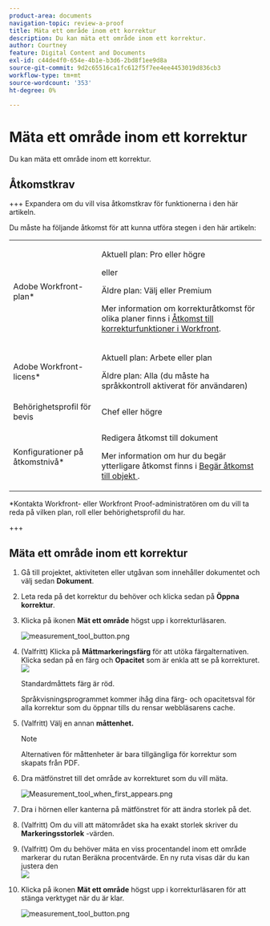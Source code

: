 ```yaml
---
product-area: documents
navigation-topic: review-a-proof
title: Mäta ett område inom ett korrektur
description: Du kan mäta ett område inom ett korrektur.
author: Courtney
feature: Digital Content and Documents
exl-id: c44de4f0-654e-4b1e-b3d6-2bd8f1ee9d8a
source-git-commit: 9d2c65516ca1fc612f5f7ee4ee4453019d836cb3
workflow-type: tm+mt
source-wordcount: '353'
ht-degree: 0%

---
```


# Mäta ett område inom ett korrektur

Du kan mäta ett område inom ett korrektur.

## Åtkomstkrav

+++ Expandera om du vill visa åtkomstkrav för funktionerna i den här artikeln.

Du måste ha följande åtkomst för att kunna utföra stegen i den här artikeln:

<table style="table-layout:auto"> 
 <col> 
 <col> 
 <tbody> 
  <tr> 
   <td role="rowheader">Adobe Workfront-plan*</td> 
   <td> <p>Aktuell plan: Pro eller högre</p> <p>eller</p> <p>Äldre plan: Välj eller Premium</p> <p>Mer information om korrekturåtkomst för olika planer finns i <a href="/help/quicksilver/administration-and-setup/manage-workfront/configure-proofing/access-to-proofing-functionality.md" class="MCXref xref">Åtkomst till korrekturfunktioner i Workfront</a>.</p> </td> 
  </tr> 
  <tr> 
   <td role="rowheader">Adobe Workfront-licens*</td> 
   <td> <p>Aktuell plan: Arbete eller plan</p> <p>Äldre plan: Alla (du måste ha språkkontroll aktiverat för användaren)</p> </td> 
  </tr> 
  <tr> 
   <td role="rowheader">Behörighetsprofil för bevis </td> 
   <td>Chef eller högre</td> 
  </tr> 
  <tr> 
   <td role="rowheader">Konfigurationer på åtkomstnivå*</td> 
   <td> <p>Redigera åtkomst till dokument</p> <p>Mer information om hur du begär ytterligare åtkomst finns i <a href="../../../../workfront-basics/grant-and-request-access-to-objects/request-access.md" class="MCXref xref">Begär åtkomst till objekt </a>.</p> </td> 
  </tr> 
 </tbody> 
</table>

&#42;Kontakta Workfront- eller Workfront Proof-administratören om du vill ta reda på vilken plan, roll eller behörighetsprofil du har.

+++

## Mäta ett område inom ett korrektur

1. Gå till projektet, aktiviteten eller utgåvan som innehåller dokumentet och välj sedan **Dokument**.
1. Leta reda på det korrektur du behöver och klicka sedan på **Öppna korrektur**.

1. Klicka på ikonen **Mät ett område** högst upp i korrekturläsaren.

   ![measurement_tool_button.png](assets/measurement-tool-button-350x128.png)

1. (Valfritt) Klicka på **Måttmarkeringsfärg** för att utöka färgalternativen. Klicka sedan på en färg och **Opacitet** som är enkla att se på korrekturet.\
   ![](assets/selection-color-350x330.png)

   Standardmåttets färg är röd.

   Språkvisningsprogrammet kommer ihåg dina färg- och opacitetsval för alla korrektur som du öppnar tills du rensar webbläsarens cache.

1. (Valfritt) Välj en annan **måttenhet.**

   >[!NOTE]
   >
   >Alternativen för måttenheter är bara tillgängliga för korrektur som skapats från PDF.

1. Dra mätfönstret till det område av korrekturet som du vill mäta.

   ![Measurement_tool_when_first_appears.png](assets/measurement-tool-when-first-appears-350x143.png)

1. Dra i hörnen eller kanterna på mätfönstret för att ändra storlek på det.
1. (Valfritt) Om du vill att mätområdet ska ha exakt storlek skriver du **Markeringsstorlek** -värden.
1. (Valfritt) Om du behöver mäta en viss procentandel inom ett område markerar du rutan Beräkna procentvärde. En ny ruta visas där du kan justera den\
   ![](assets/calculate-percentage-350x230.png)

1. Klicka på ikonen **Mät ett område** högst upp i korrekturläsaren för att stänga verktyget när du är klar.

   ![measurement_tool_button.png](assets/measurement-tool-button-350x128.png)